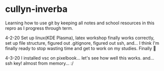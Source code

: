 # cullyn-inverba

Learning how to use git by keeping all notes and school resources in this repro as I progress through term.

4-2-20
    Set up linux(KDE Plasma), latex workshop finally works correctly, set up file structure, figured out .gitignore, figured out ssh, and... I think I'm finally ready to stop wasting time and get to work on my studies. Finally 🥽

4-3-20
    I installed vsc on pixelbook... let's see how well this works. 
        and... ssh key! almost from memory... :/